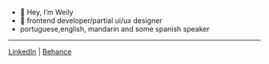 - 👋 Hey, I’m Weily
- 💼 frontend developer/partial ui/ux designer
- portuguese,english, mandarin and some spanish speaker

-------------------------------------------
[LinkedIn](https://www.linkedin.com/in/weilyhuang) | [Behance](https://www.behance.net/w3ily10)

<!---
weily10/weily10 is a ✨ special ✨ repository because its `README.md` (this file) appears on your GitHub profile.
You can click the Preview link to take a look at your changes.
--->
